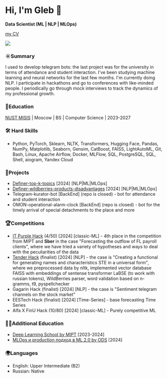 # Hi, I'm Gleb 👋
**Data Scientist (ML | NLP | MLOps)** 

[my CV](https://drive.google.com/file/d/1ax7IxxxsvKXZaAVZjV-zS7kvWLEmaI0v/view?usp=share_link)

<p align='left'>
   </a>
   <a href="https://t.me/aegon7n">
       <img src="https://img.shields.io/badge/Telegram-2CA5E0?style=for-the-badge&logo=telegram&logoColor=white"/>
   </a>

### ☀️Summary 
I used to develop telegram bots: the last project was for the university in terms of attendance and student interaction. I've been studying machine learning and neural networks for the last few months. I'm currently doing NLP. I participate in hackathons and go to conferences with like-minded people. I periodically go through mock interviews to track the dynamics of my professional growth.

### 🐘Education
[NUST MISIS](https://misis.ru/) | Moscow | BS | Computer Science | 2023-2027

### 🛠 Hard Skills
*   Python, PyTorch, Sklearn, NLTK, Transformers, Hugging Face, Pandas, NumPy, Matplotlib, Seaborn, Gensim, CatBoost, FAISS, LightAutoML, Git, Bash, Linux, Apache Airflow, Docker, MLFlow, SQL, PostgreSQL, SQL, Shell, aiogram, Yandex Cloud

### 👞Projects
*  [Definer-top-k-topics](https://github.com/aegon-7n/definer-top-k-topics) [2024] [NLP|ML|MLOps]
*  [Definer-wildberries-products-disadvantages](https://github.com/aegon-7n/definer-wildberries-products-disadvantages) [2024] [NLP|ML|MLOps]
*  Telegram-kurator-bot [BackEnd] (repo is closed) - bot for attendance and student interaction
*  OMON-operational-alarm-clock [BackEnd] (repo is closed) - bot for the timely arrival of special detachments to the place and more

### 🏆Competitions
*   [IT Purple Hack](https://github.com/gruzdev-as/IT-Purple-Hack) (4/50) [2024] [classic-ML] - 4th place in the competition from MIPT and **Sber** in the case "Forecasting the outflow of FL payroll clients", where we have tried a variety of hypotheses and ways to deal with the peculiarities of the data
*   [Tender Hack](https://github.com/epivoca/tender-hack) (finalist) [2024] [NLP] - the case is "Creating a functional for generating names and characteristics STE in a universal form", where we preprocessed data by nltk, implemented vector database FAISS with embeddings of sentense transformer LaBSE (to work with russian tokens), WildBerries parser, word validation based on n-gramms, t9, pyspellchecker
*  Gagarin Hack (finalist) [2024] [NLP] - the case is "Sentiment telegram channels on the stock market"
*  EESTech Hack (finalist) [2024] [Time-Series] - base forecasting Time Series
*  Alfa X FinU Hack (10/80) [2024] [classic-ML] - Purely competitive ML

### 👨‍🎓Additional Education
- [Deep Learning School by MIPT](https://dls.samcs.ru/) [2023-2024]
- [MLOps и production подход в ML 2.0 by ODS](https://ods.ai/tracks/ml-in-production-spring-23) [2024]

### 🌍Languages
*   English: Upper Intermediate (B2)
*   Russian: Native    
